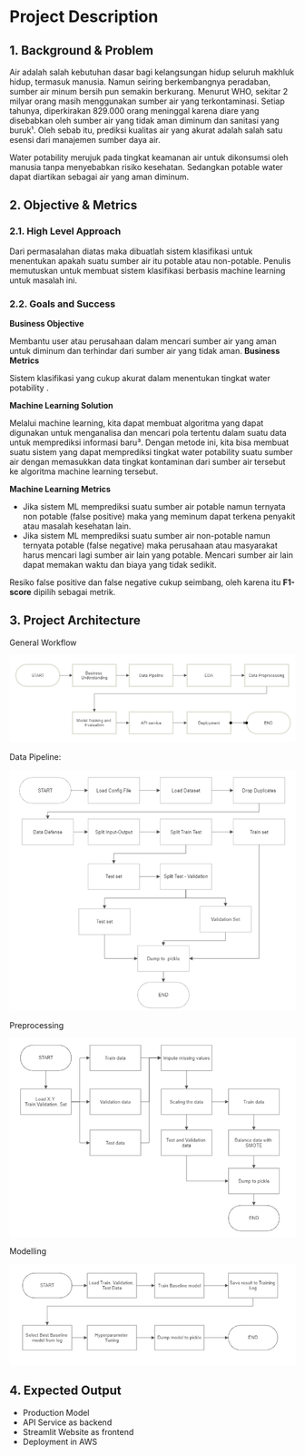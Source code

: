 # **Project Description**

## **1. Background & Problem**

Air adalah salah kebutuhan dasar bagi kelangsungan hidup seluruh makhluk hidup, termasuk manusia. Namun seiring berkembangnya peradaban, sumber air minum bersih  pun semakin berkurang. Menurut WHO, sekitar 2 milyar orang masih menggunakan sumber air yang terkontaminasi. Setiap tahunya, diperkirakan 829.000 orang meninggal karena diare yang disebabkan oleh sumber air yang tidak aman diminum dan sanitasi yang buruk¹. Oleh sebab itu, prediksi kualitas air yang akurat adalah salah satu esensi dari manajemen sumber daya air.

Water potability merujuk pada tingkat keamanan air untuk dikonsumsi oleh manusia tanpa menyebabkan risiko kesehatan. Sedangkan potable water dapat diartikan sebagai air yang aman diminum. 

## **2. Objective & Metrics**
### 2.1. High Level Approach

Dari permasalahan diatas  maka dibuatlah sistem klasifikasi untuk menentukan apakah suatu sumber air itu potable atau non-potable. Penulis memutuskan untuk membuat sistem klasifikasi berbasis machine learning untuk masalah ini.

### 2.2. Goals and Success
**Business Objective**

Membantu user atau perusahaan dalam mencari sumber air yang aman untuk diminum dan terhindar dari sumber air yang tidak aman.
**Business Metrics**

Sistem klasifikasi yang cukup akurat dalam menentukan tingkat water potability .

**Machine Learning Solution**

Melalui machine learning, kita dapat membuat algoritma yang dapat digunakan untuk menganalisa dan mencari pola tertentu dalam suatu data untuk memprediksi informasi baru³. Dengan metode ini, kita bisa membuat suatu sistem yang dapat memprediksi tingkat water potability suatu sumber air dengan memasukkan data tingkat kontaminan dari sumber air tersebut ke algoritma machine learning tersebut. 

**Machine Learning Metrics**

- Jika sistem ML memprediksi suatu sumber air potable namun ternyata non potable (false positive) maka yang meminum dapat terkena penyakit atau masalah kesehatan lain.
- Jika sistem ML memprediksi suatu sumber air non-potable namun ternyata potable (false negative) maka perusahaan atau masyarakat harus mencari lagi sumber air lain yang potable. Mencari sumber air lain dapat memakan waktu dan biaya yang tidak sedikit.

Resiko false positive dan false negative cukup seimbang, oleh karena itu **F1-score** dipilih sebagai metrik.

## **3. Project Architecture**

General Workflow

![Screenshot](img/FLOWCHART.png)

Data Pipeline:

![Screenshot](img/PIPELINE.png)

Preprocessing

![Screenshot](img/preprocessing.png)

Modelling

![Screenshot](img/model.png)


## **4. Expected Output**

- Production Model
- API Service as backend
- Streamlit Website as frontend
- Deployment in AWS


